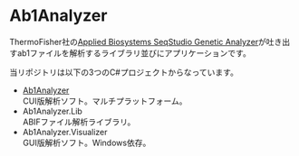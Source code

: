 # Ab1Analyzer

ThermoFisher社の[Applied Biosystems SeqStudio Genetic Analyzer](https://www.thermofisher.com/jp/ja/home/life-science/sequencing/sanger-sequencing/sanger-sequencing-technology-accessories/seqstudio-genetic-analyzer.html)が吐き出すab1ファイルを解析するライブラリ並びにアプリケーションです。

当リポジトリは以下の3つのC#プロジェクトからなっています。

- [Ab1Analyzer](./docs/manuals/cui/index.md)  
CUI版解析ソフト。マルチプラットフォーム。
- Ab1Analyzer.Lib  
ABIFファイル解析ライブラリ。
- Ab1Analyzer.Visualizer  
GUI版解析ソフト。Windows依存。
